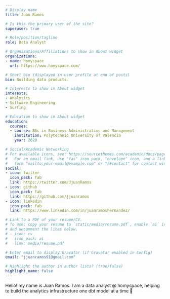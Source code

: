 ```yaml
---
# Display name
title: Juan Ramos

# Is this the primary user of the site?
superuser: true

# Role/position/tagline
role: Data Analyst

# Organizations/Affiliations to show in About widget
organizations:
- name: homyspace
  url: https://www.homyspace.com/

# Short bio (displayed in user profile at end of posts)
bio: Building data products.

# Interests to show in About widget
interests:
- Analytics
- Software Engineering
- Surfing

# Education to show in About widget
education:
  courses:
  - course: BSc in Business Administration and Management
    institution: Polytechnic University of Valencia
    year: 2020

# Social/Academic Networking
# For available icons, see: https://sourcethemes.com/academic/docs/page-builder/#icons
#   For an email link, use "fas" icon pack, "envelope" icon, and a link in the
#   form "mailto:your-email@example.com" or "/#contact" for contact widget.
social:
- icon: twitter
  icon_pack: fab
  link: https://twitter.com/JjuanRamos
- icon: github
  icon_pack: fab
  link: https://github.com/jjuanramos
- icon: linkedin
  icon_pack: fab
  link: https://www.linkedin.com/in/juanramoshernandez/

# Link to a PDF of your resume/CV.
# To use: copy your resume to `static/media/resume.pdf`, enable `ai` icons in `params.toml`, 
# and uncomment the lines below.
# - icon: cv
#   icon_pack: ai
#   link: media/resume.pdf

# Enter email to display Gravatar (if Gravatar enabled in Config)
email: "jjuanramos91@gmail.com"

# Highlight the author in author lists? (true/false)
highlight_name: false
---
```


Hello! my name is Juan Ramos. I am a data analyst @ homyspace, helping to build the analytics infrastructure one dbt model at a time :ramen: 